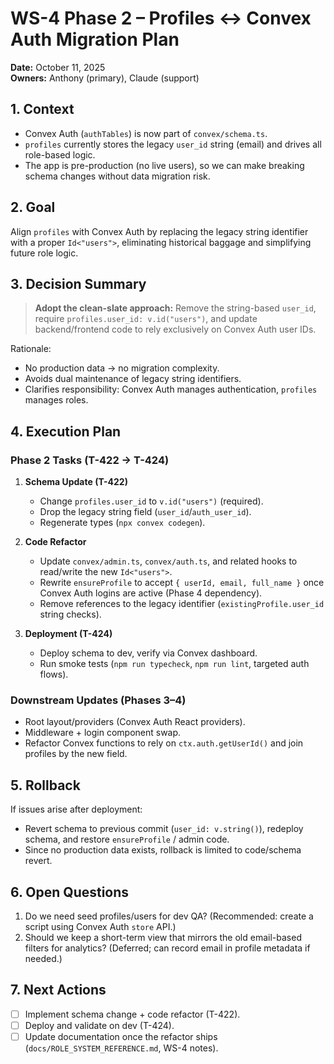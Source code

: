 # WS-4 Phase 2 – Profiles ↔ Convex Auth Migration Plan

**Date:** October 11, 2025  
**Owners:** Anthony (primary), Claude (support)

## 1. Context

- Convex Auth (`authTables`) is now part of `convex/schema.ts`.  
- `profiles` currently stores the legacy `user_id` string (email) and drives all role-based logic.  
- The app is pre-production (no live users), so we can make breaking schema changes without data migration risk.

## 2. Goal

Align `profiles` with Convex Auth by replacing the legacy string identifier with a proper `Id<"users">`, eliminating historical baggage and simplifying future role logic.

## 3. Decision Summary

> **Adopt the clean-slate approach:** Remove the string-based `user_id`, require `profiles.user_id: v.id("users")`, and update backend/frontend code to rely exclusively on Convex Auth user IDs.  

Rationale:

- No production data → no migration complexity.  
- Avoids dual maintenance of legacy string identifiers.  
- Clarifies responsibility: Convex Auth manages authentication, `profiles` manages roles.

## 4. Execution Plan

### Phase 2 Tasks (T-422 → T-424)

1. **Schema Update (T-422)**
   - Change `profiles.user_id` to `v.id("users")` (required).
   - Drop the legacy string field (`user_id`/`auth_user_id`).
   - Regenerate types (`npx convex codegen`).

2. **Code Refactor**
   - Update `convex/admin.ts`, `convex/auth.ts`, and related hooks to read/write the new `Id<"users">`.
   - Rewrite `ensureProfile` to accept `{ userId, email, full_name }` once Convex Auth logins are active (Phase 4 dependency).
   - Remove references to the legacy identifier (`existingProfile.user_id` string checks).

3. **Deployment (T-424)**
   - Deploy schema to dev, verify via Convex dashboard.
   - Run smoke tests (`npm run typecheck`, `npm run lint`, targeted auth flows).

### Downstream Updates (Phases 3–4)

- Root layout/providers (Convex Auth React providers).  
- Middleware + login component swap.  
- Refactor Convex functions to rely on `ctx.auth.getUserId()` and join profiles by the new field.

## 5. Rollback

If issues arise after deployment:
- Revert schema to previous commit (`user_id: v.string()`), redeploy schema, and restore `ensureProfile` / admin code.
- Since no production data exists, rollback is limited to code/schema revert.

## 6. Open Questions

1. Do we need seed profiles/users for dev QA? (Recommended: create a script using Convex Auth `store` API.)  
2. Should we keep a short-term view that mirrors the old email-based filters for analytics? (Deferred; can record email in profile metadata if needed.)

## 7. Next Actions

- [ ] Implement schema change + code refactor (T-422).  
- [ ] Deploy and validate on dev (T-424).  
- [ ] Update documentation once the refactor ships (`docs/ROLE_SYSTEM_REFERENCE.md`, WS-4 notes).  
